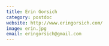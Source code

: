 ```yaml
---
title: Erin Gorsich
category: postdoc
website: http://www.eringorsich.com/
image: erin.jpg
email: eringorsich@gmail.com
---
```

